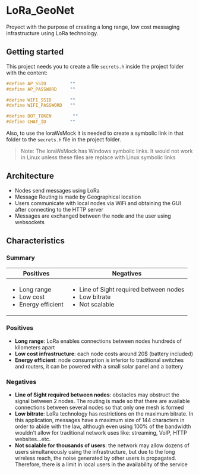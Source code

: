 # LoRa_GeoNet

Proyect with the purpose of creating a long range, low cost messaging infrastructure using LoRa technology.

## Getting started

This project needs you to create a file `secrets.h` inside the project folder with the content:
```h
#define AP_SSID         ""
#define AP_PASSWORD     ""

#define WIFI_SSID       ""
#define WIFI_PASSWORD   ""

#define BOT_TOKEN        ""
#define CHAT_ID         ""
```

Also, to use the loraWsMock it is needed to create a symbolic link in that folder to the `secrets.h` file in the project folder.

> Note: The loraWsMock has Windows symbolic links. It would not work in Linux unless these files are replace with Linux symbolic links

## Architecture

- Nodes send messages using LoRa
- Message Routing is made by Geographical location
- Users communicate with local nodes via WiFi and obtaining the GUI after connecting to the HTTP server
- Messages are exchanged between the node and the user using websockets

## Characteristics

### Summary

| Positives | Negatives |
| --------- | --------- |
| <ul><li>Long range</li><li>Low cost</li><li>Energy efficient</li></ul> | <ul><li>Line of Sight required between nodes</li><li>Low bitrate</li><li>Not scalable</li></ul> |

### Positives

- **Long range**: LoRa enables connections between nodes hundreds of kilometers apart
- **Low cost infrastructure**: each node costs around 20$ (battery included)
- **Energy efficient**: node consumption is inferior to traditional switches and routers, it can be powered with a small solar panel and a battery

### Negatives

- **Line of Sight required between nodes**: obstacles may obstruct the signal between 2 nodes. The routing is made so that there are available connections between several nodes so that only one mesh is formed
- **Low bitrate**: LoRa technology has restrictions on the maximum bitrate. In this application, messages have a maximum size of 144 characters in order to abide with the law, although even using 100% of the bandwidth wouldn't allow for traditional network uses like: streaming, VoIP, HTTP websites...etc.
- **Not scalable for thousands of users**: the network may allow dozens of users simultaneously using the infrastructure, but due to the long wireless reach, the noise generated by other users is propagated. Therefore, there is a limit in local users in the availability of the service

